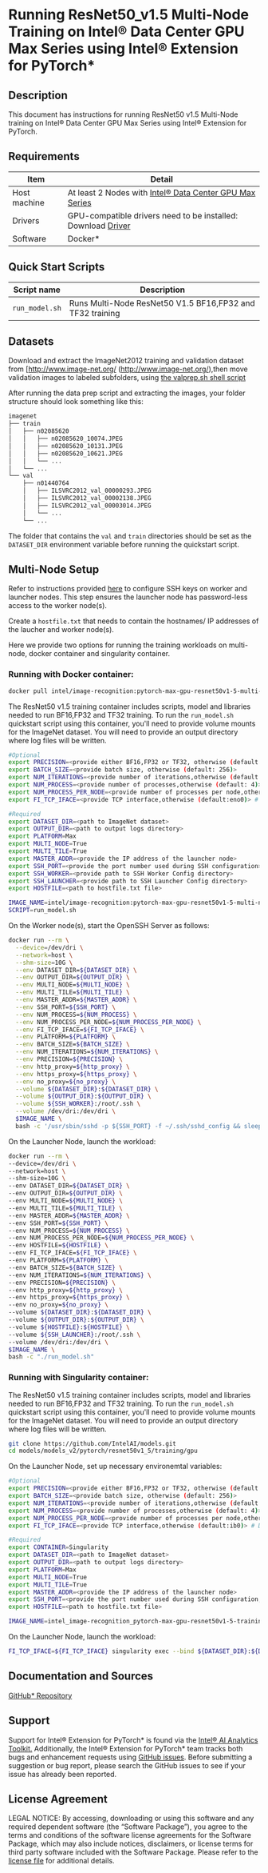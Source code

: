 # Running ResNet50_v1.5 Multi-Node Training on Intel® Data Center GPU Max Series using Intel® Extension for PyTorch*

## Description 
This document has instructions for running ResNet50 v1.5 Multi-Node training on Intel® Data Center GPU Max Series using Intel® Extension for PyTorch.

## Requirements
| Item | Detail |
| ------ | ------- |
| Host machine  | At least 2 Nodes with [Intel® Data Center GPU Max Series](https://ark.intel.com/content/www/us/en/ark/products/series/232874/intel-data-center-gpu-max-series.html)  |
| Drivers | GPU-compatible drivers need to be installed: Download [Driver](https://dgpu-docs.intel.com/driver/installation.html) |
| Software | Docker* |

## Quick Start Scripts

| Script name | Description |
|-------------|-------------|
| `run_model.sh` | Runs Multi-Node ResNet50 V1.5 BF16,FP32 and TF32 training |

## Datasets
Download and extract the ImageNet2012 training and validation dataset from [http://www.image-net.org/ (http://www.image-net.org/),then move validation images to labeled subfolders, using
[the valprep.sh shell script](https://raw.githubusercontent.com/soumith/imagenetloader.torch/master/valprep.sh)

After running the data prep script and extracting the images, your folder structure
should look something like this:
```bash
imagenet
├── train
│   ├── n02085620
│   │   ├── n02085620_10074.JPEG
│   │   ├── n02085620_10131.JPEG
│   │   ├── n02085620_10621.JPEG
│   │   └── ...
│   └── ...
└── val
    ├── n01440764
    │   ├── ILSVRC2012_val_00000293.JPEG
    │   ├── ILSVRC2012_val_00002138.JPEG
    │   ├── ILSVRC2012_val_00003014.JPEG
    │   └── ...
    └── ...
```
The folder that contains the `val` and `train` directories should be set as the `DATASET_DIR` environment variable before running the quickstart script.

## Multi-Node Setup 

Refer to instructions provided [here](https://github.com/intel/ai-containers/tree/main/preset/deep-learning/demo/pytorch-distributed#setup-ssh) to configure SSH keys on worker and launcher nodes. This step ensures the launcher node has password-less access to the worker node(s).

Create a `hostfile.txt` that needs to contain the hostnames/ IP addresses of the laucher and worker node(s).

Here we provide two options for running the training workloads on multi-node, docker container and singularity container.

### Running with Docker container:
```bash
docker pull intel/image-recognition:pytorch-max-gpu-resnet50v1-5-multi-node-training
```
The ResNet50 v1.5 training container includes scripts, model and libraries needed to run BF16,FP32 and TF32 training. To run the `run_model.sh` quickstart script using this container, you'll need to provide volume mounts for the ImageNet dataset. You will need to provide an output directory where log files will be written. 

```bash
#Optional
export PRECISION=<provide either BF16,FP32 or TF32, otherwise (default: BF16)>
export BATCH_SIZE=<provide batch size, otherwise (default: 256)>
export NUM_ITERATIONS=<provide number of iterations,otherwise (default: 20)>
export NUM_PROCESS=<provide number of processes,otherwise (default: 4)>
export NUM_PROCESS_PER_NODE=<provide number of processes per node,otherwise (default: 2)>
export FI_TCP_IFACE=<provide TCP interface,otherwise (default:eno0)> # Doing `ip a` can reveal the relevant interface

#Required
export DATASET_DIR=<path to ImageNet dataset>
export OUTPUT_DIR=<path to output logs directory>
export PLATFORM=Max
export MULTI_NODE=True
export MULTI_TILE=True
export MASTER_ADDR=<provide the IP address of the launcher node>
export SSH_PORT=<provide the port number used during SSH configuration>
export SSH_WORKER=<provide path to SSH Worker Config directory>
export SSH_LAUNCHER=<provide path to SSH Launcher Config directory>
export HOSTFILE=<path to hostfile.txt file>

IMAGE_NAME=intel/image-recognition:pytorch-max-gpu-resnet50v1-5-multi-node-training
SCRIPT=run_model.sh
```
On the Worker node(s), start the OpenSSH Server as follows:
```bash
docker run --rm \
  --device=/dev/dri \
  --network=host \
  --shm-size=10G \
  --env DATASET_DIR=${DATASET_DIR} \
  --env OUTPUT_DIR=${OUTPUT_DIR} \
  --env MULTI_NODE=${MULTI_NODE} \
  --env MULTI_TILE=${MULTI_TILE} \
  --env MASTER_ADDR=${MASTER_ADDR} \
  --env SSH_PORT=${SSH_PORT} \
  --env NUM_PROCESS=${NUM_PROCESS} \
  --env NUM_PROCESS_PER_NODE=${NUM_PROCESS_PER_NODE} \
  --env FI_TCP_IFACE=${FI_TCP_IFACE} \
  --env PLATFORM=${PLATFORM} \
  --env BATCH_SIZE=${BATCH_SIZE} \
  --env NUM_ITERATIONS=${NUM_ITERATIONS} \
  --env PRECISION=${PRECISION} \
  --env http_proxy=${http_proxy} \
  --env https_proxy=${https_proxy} \
  --env no_proxy=${no_proxy} \
  --volume ${DATASET_DIR}:${DATASET_DIR} \
  --volume ${OUTPUT_DIR}:${OUTPUT_DIR} \
  --volume ${SSH_WORKER}:/root/.ssh \
  --volume /dev/dri:/dev/dri \
  $IMAGE_NAME \
  bash -c '/usr/sbin/sshd -p ${SSH_PORT} -f ~/.ssh/sshd_config && sleep infinity'
  ```

  On the Launcher Node, launch the workload:
  ```bash
  docker run --rm \
  --device=/dev/dri \
  --network=host \
  --shm-size=10G \
  --env DATASET_DIR=${DATASET_DIR} \
  --env OUTPUT_DIR=${OUTPUT_DIR} \
  --env MULTI_NODE=${MULTI_NODE} \
  --env MULTI_TILE=${MULTI_TILE} \
  --env MASTER_ADDR=${MASTER_ADDR} \
  --env SSH_PORT=${SSH_PORT} \
  --env NUM_PROCESS=${NUM_PROCESS} \
  --env NUM_PROCESS_PER_NODE=${NUM_PROCESS_PER_NODE} \
  --env HOSTFILE=${HOSTFILE} \
  --env FI_TCP_IFACE=${FI_TCP_IFACE} \
  --env PLATFORM=${PLATFORM} \
  --env BATCH_SIZE=${BATCH_SIZE} \
  --env NUM_ITERATIONS=${NUM_ITERATIONS} \
  --env PRECISION=${PRECISION} \
  --env http_proxy=${http_proxy} \
  --env https_proxy=${https_proxy} \
  --env no_proxy=${no_proxy} \
  --volume ${DATASET_DIR}:${DATASET_DIR} \
  --volume ${OUTPUT_DIR}:${OUTPUT_DIR} \
  --volume ${HOSTFILE}:${HOSTFILE} \
  --volume ${SSH_LAUNCHER}:/root/.ssh \
  --volume /dev/dri:/dev/dri \
  $IMAGE_NAME \
  bash -c "./run_model.sh"
  ```

### Running with Singularity container:
The ResNet50 v1.5 training container includes scripts, model and libraries needed to run BF16,FP32 and TF32 training. To run the `run_model.sh` quickstart script using this container, you'll need to provide volume mounts for the ImageNet dataset. You will need to provide an output directory where log files will be written. 

```bash
git clone https://github.com/IntelAI/models.git
cd models/models_v2/pytorch/resnet50v1_5/training/gpu
```

On the Launcher Node, set up necessary environemtal variables:
```bash
#Optional
export PRECISION=<provide either BF16,FP32 or TF32, otherwise (default: BF16)>
export BATCH_SIZE=<provide batch size, otherwise (default: 256)>
export NUM_ITERATIONS=<provide number of iterations,otherwise (default: 20)>
export NUM_PROCESS=<provide number of processes,otherwise (default: 4)>
export NUM_PROCESS_PER_NODE=<provide number of processes per node,otherwise (default: 2)>
export FI_TCP_IFACE=<provide TCP interface,otherwise (default:ib0)> # Doing `ip a` can reveal the relevant interface; default ib0 is for TCP with IP-over-IB

#Required
export CONTAINER=Singularity
export DATASET_DIR=<path to ImageNet dataset>
export OUTPUT_DIR=<path to output logs directory>
export PLATFORM=Max
export MULTI_NODE=True
export MULTI_TILE=True
export MASTER_ADDR=<provide the IP address of the launcher node>
export SSH_PORT=<provide the port number used during SSH configuration,otherwise (default: 29500)>
export HOSTFILE=<path to hostfile.txt file>

IMAGE_NAME=intel_image-recognition_pytorch-max-gpu-resnet50v1-5-training.sif
```

On the Launcher Node, launch the workload:
```bash
FI_TCP_IFACE=${FI_TCP_IFACE} singularity exec --bind ${DATASET_DIR}:${DATASET_DIR} --bind ${OUTPUT_DIR}:${OUTPUT_DIR} --bind ${HOSTFILE}:${HOSTFILE} /scratch/helpdesk/u.yq116016/images/pytorch-max-series-multi-node-multi-card-training.sif bash -c "bash run_model.sh"
```
## Documentation and Sources

[GitHub* Repository](https://github.com/IntelAI/models/tree/master/docker/max-gpu)

## Support
Support for Intel® Extension for PyTorch* is found via the [Intel® AI Analytics Toolkit.](https://www.intel.com/content/www/us/en/developer/tools/oneapi/ai-analytics-toolkit.html#gs.qbretz) Additionally, the Intel® Extension for PyTorch* team tracks both bugs and enhancement requests using [GitHub issues](https://github.com/intel/intel-extension-for-pytorch/issues). Before submitting a suggestion or bug report, please search the GitHub issues to see if your issue has already been reported.

## License Agreement

LEGAL NOTICE: By accessing, downloading or using this software and any required dependent software (the “Software Package”), you agree to the terms and conditions of the software license agreements for the Software Package, which may also include notices, disclaimers, or license terms for third party software included with the Software Package. Please refer to the [license file](https://github.com/IntelAI/models/tree/master/third_party) for additional details.
